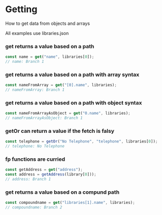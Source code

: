 # Getting

How to get data from objects and arrays

All examples use libraries.json

### get returns a value based on a path

```js
const name = get("name", libraries[0]);
// name: Branch 1
```

### get returns a value based on a path with array syntax

```js
const nameFromArray = get("[0].name", libraries);
// nameFromArray: Branch 1
```

### get returns a value based on a path with object syntax

```js
const nameFromArrayAsObject = get("0.name", libraries);
// nameFromArrayAsObject: Branch 1
```

### getOr can return a value if the fetch is falsy

```js
const telephone = getOr("No Telephone", "telephone", libraries[0]);
// telephone: No Telephone
```

### fp functions are curried

```js
const getAddress = get("address");
const address = getAddress(library[0]));
// address: Branch 1

```

### get returns a value based on a compund path

```js
const compoundname = get("libraries[1].name", libraries);
// compoundname: Branch 2
```
